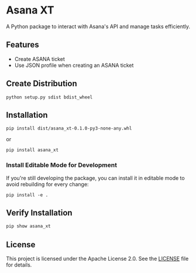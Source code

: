 # Asana XT

A Python package to interact with Asana's API and manage tasks efficiently.

## Features
- Create ASANA ticket
- Use JSON profile when creating an ASANA ticket

## Create Distribution
`python setup.py sdist bdist_wheel`

## Installation
```
pip install dist/asana_xt-0.1.0-py3-none-any.whl
```
or
```bash
pip install asana_xt
```

### Install Editable Mode for Development
If you're still developing the package, you can install it in editable mode to avoid rebuilding for every change:
```
pip install -e .
```

## Verify Installation
```bash
pip show asana_xt
```

## License
This project is licensed under the Apache License 2.0. See the [LICENSE](LICENSE) file for details.
